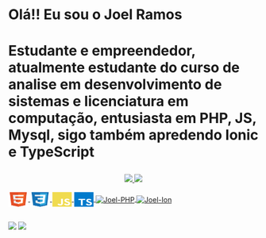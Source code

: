 # Olá!! Eu sou o Joel Ramos
# <p>Estudante e empreendedor, atualmente estudante do curso de analise em desenvolvimento de sistemas e licenciatura em computação, entusiasta em PHP, JS, Mysql, sigo também apredendo Ionic e TypeScript</p>
<div align="center">
  <a href="https://https://github.com/dev-jramos">
  <img height="160em" src="https://github-readme-stats.vercel.app/api?username=dev-jramos&show_icons=true&theme=dracula&include_all_commits=true&count_private=true"/>
  <img height="160em" src="https://github-readme-stats.vercel.app/api/top-langs/?username=dev-jramos&layout=compact&langs_count=7&theme=dracula"/>
</div>
  
  <div style="display: inline_block"><br>
  <img align="center" alt="Joel-HTML" height="30" width="40" src="https://raw.githubusercontent.com/devicons/devicon/master/icons/html5/html5-original.svg">
  <img align="center" alt="Joel-CSS" height="30" width="40" src="https://raw.githubusercontent.com/devicons/devicon/master/icons/css3/css3-original.svg">
  <img align="center" alt="Joel-Js" height="30" width="40" src="https://raw.githubusercontent.com/devicons/devicon/master/icons/javascript/javascript-plain.svg">
  <img align="center" alt="Joel-Ts" height="30" width="40" src="https://raw.githubusercontent.com/devicons/devicon/master/icons/typescript/typescript-plain.svg">
  <img align="center" alt="Joel-PHP" height="30" width="40" src="https://cdn.jsdelivr.net/gh/devicons/devicon/icons/php/php-original.svg" />
  <img img align="center" alt="Joel-Ion" height="30" width="40" src="https://cdn.jsdelivr.net/gh/devicons/devicon/icons/ionic/ionic-original.svg" />

  
  
</div>
  
  ##
 
<div> 
  <a href = "mailto:desenvolvedor.jramos@gmail.com"><img src="https://img.shields.io/badge/-Gmail-%23333?style=for-the-badge&logo=gmail&logoColor=white" target="_blank"></a>
  <a href="www.linkedin.com/in/joel-ramos-da-silva-3b70b483" target="_blank"><img src="https://img.shields.io/badge/-LinkedIn-%230077B5?style=for-the-badge&logo=linkedin&logoColor=white" target="_blank"></a> 
 
</div>
